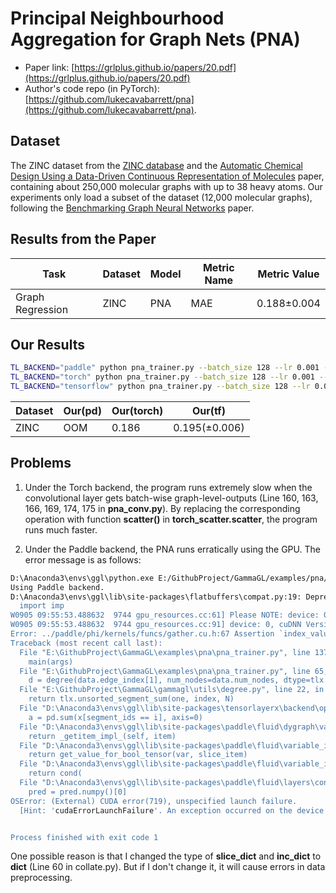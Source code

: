 Principal Neighbourhood Aggregation for Graph Nets (PNA)
============

- Paper link: [https://grlplus.github.io/papers/20.pdf](https://grlplus.github.io/papers/20.pdf)
- Author's code repo (in PyTorch):
  [https://github.com/lukecavabarrett/pna](https://github.com/lukecavabarrett/pna).

Dataset
-------

The ZINC dataset from the [ZINC database](https://pubs.acs.org/doi/abs/10.1021/acs.jcim.5b00559) and the
[Automatic Chemical Design Using a Data-Driven Continuous Representation of Molecules](https://arxiv.org/abs/1610.02415) 
paper, containing about 250,000 molecular graphs with up to 38 heavy atoms. Our experiments only load a subset of the 
dataset (12,000 molecular graphs), following the [Benchmarking Graph Neural Networks](https://arxiv.org/abs/2003.00982)
paper.

Results from the Paper
-------

| Task             | Dataset | Model | Metric Name | Metric Value |
|------------------|---------|-------|-------------|--------------|
| Graph Regression | ZINC    | PNA   | MAE         | 0.188±0.004  |


Our Results
-----------

```bash
TL_BACKEND="paddle" python pna_trainer.py --batch_size 128 --lr 0.001 --n_epoch 400
TL_BACKEND="torch" python pna_trainer.py --batch_size 128 --lr 0.001 --n_epoch 400
TL_BACKEND="tensorflow" python pna_trainer.py --batch_size 128 --lr 0.001 --n_epoch 400
```

| Dataset | Our(pd)  | Our(torch) | Our(tf)       |
|---------|----------|------------|---------------|
| ZINC    | OOM      | 0.186      | 0.195(±0.006) |


Problems
-----
1. Under the Torch backend, the program runs extremely slow when the convolutional layer gets batch-wise 
graph-level-outputs (Line 160, 163, 166, 169, 174, 175 in **pna_conv.py**). By replacing the corresponding operation with 
function **scatter()** in **torch_scatter.scatter**, the program runs much faster.


2. Under the Paddle backend, the PNA runs erratically using the GPU. The error message is as follows:
```bash
D:\Anaconda3\envs\ggl\python.exe E:/GithubProject/GammaGL/examples/pna/pna_trainer.py
Using Paddle backend.
D:\Anaconda3\envs\ggl\lib\site-packages\flatbuffers\compat.py:19: DeprecationWarning: the imp module is deprecated in favour of importlib; see the module's documentation for alternative uses
  import imp
W0905 09:55:53.488632  9744 gpu_resources.cc:61] Please NOTE: device: 0, GPU Compute Capability: 6.1, Driver API Version: 11.6, Runtime API Version: 11.6
W0905 09:55:53.488632  9744 gpu_resources.cc:91] device: 0, cuDNN Version: 8.2.
Error: ../paddle/phi/kernels/funcs/gather.cu.h:67 Assertion `index_value >= 0 && index_value < input_dims[j]` failed. The index is out of bounds, please check whether the dimensions of index and input meet the requirements. It should be less than [56] and greater than or equal to 0, but received [0]
Traceback (most recent call last):
  File "E:\GithubProject\GammaGL\examples\pna\pna_trainer.py", line 137, in <module>
    main(args)
  File "E:\GithubProject\GammaGL\examples\pna\pna_trainer.py", line 65, in main
    d = degree(data.edge_index[1], num_nodes=data.num_nodes, dtype=tlx.int64)
  File "E:\GithubProject\GammaGL\gammagl\utils\degree.py", line 22, in degree
    return tlx.unsorted_segment_sum(one, index, N)
  File "D:\Anaconda3\envs\ggl\lib\site-packages\tensorlayerx\backend\ops\paddle_backend.py", line 1744, in unsorted_segment_sum
    a = pd.sum(x[segment_ids == i], axis=0)
  File "D:\Anaconda3\envs\ggl\lib\site-packages\paddle\fluid\dygraph\varbase_patch_methods.py", line 736, in __getitem__
    return _getitem_impl_(self, item)
  File "D:\Anaconda3\envs\ggl\lib\site-packages\paddle\fluid\variable_index.py", line 431, in _getitem_impl_
    return get_value_for_bool_tensor(var, slice_item)
  File "D:\Anaconda3\envs\ggl\lib\site-packages\paddle\fluid\variable_index.py", line 309, in get_value_for_bool_tensor
    return cond(
  File "D:\Anaconda3\envs\ggl\lib\site-packages\paddle\fluid\layers\control_flow.py", line 2452, in cond
    pred = pred.numpy()[0]
OSError: (External) CUDA error(719), unspecified launch failure. 
  [Hint: 'cudaErrorLaunchFailure'. An exception occurred on the device while executing a kernel. Common causes include dereferencing an invalid device pointerand accessing out of bounds shared memory. Less common cases can be system specific - more information about these cases canbe found in the system specific user guide. This leaves the process in an inconsistent state and any further CUDA work willreturn the same error. To continue using CUDA, the process must be terminated and relaunched.] (at ..\paddle\phi\backends\gpu\cuda\cuda_info.cc:258)


Process finished with exit code 1
```
One possible reason is that I changed the type of **slice_dict** and **inc_dict** to **dict** (Line 60 in collate.py). 
But if I don't change it, it will cause errors in data preprocessing.